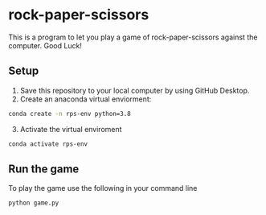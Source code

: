 # rock-paper-scissors
This is a program to let you play a game of rock-paper-scissors against the computer. Good Luck!

## Setup
1) Save this repository to your local computer by using GitHub Desktop.
2) Create an anaconda virtual enviorment:
```sh
conda create -n rps-env python=3.8
```
3) Activate the virtual enviroment
```sh
conda activate rps-env
```

## Run the game
To play the game use the following in your command line
```sh
python game.py
```